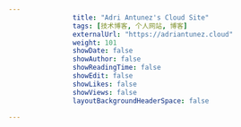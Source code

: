 ---
                title: "Adri Antunez's Cloud Site"
                tags: [技术博客, 个人网站, 博客]
                externalUrl: "https://adriantunez.cloud"
                weight: 101
                showDate: false
                showAuthor: false
                showReadingTime: false
                showEdit: false
                showLikes: false
                showViews: false
                layoutBackgroundHeaderSpace: false
                ---

